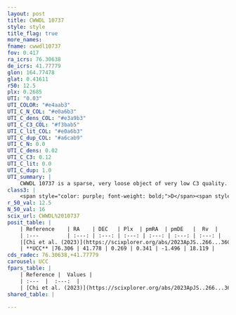 ```yaml
---
layout: post
title: CWWDL 10737
style: style
title_flag: true
more_names: 
fname: cwwdl10737
fov: 0.417
ra_icrs: 76.30638
de_icrs: 41.77779
glon: 164.77478
glat: 0.41611
r50: 12.5
plx: 0.2685
UTI: "0.03"
UTI_COLOR: "#e4aab3"
UTI_C_N_COL: "#e0a6b3"
UTI_C_dens_COL: "#e3a9b3"
UTI_C_C3_COL: "#f3bab5"
UTI_C_lit_COL: "#e0a6b3"
UTI_C_dup_COL: "#a6cab9"
UTI_C_N: 0.0
UTI_C_dens: 0.02
UTI_C_C3: 0.12
UTI_C_lit: 0.0
UTI_C_dup: 1.0
UTI_summary: |
    CWWDL 10737 is a sparse, very loose object of very low C3 quality. It was recently reported in the literature.<br><br><span style="color: #99180f; font-weight: bold;">Warning: </span>contains less than 25 stars with <i>P>0.5</i> estimated.
class3: |
    <span style="color: purple; font-weight: bold;">D</span><span style="color: red; font-weight: bold;">C</span>
r_50_val: 12.5
N_50_val: 16
scix_url: CWWDL%2010737
posit_table: |
    | Reference    | RA    | DEC   | Plx  | pmRA  | pmDE   |  Rv  |
    | :---         | :---: | :---: | :---: | :---: | :---: | :---: |
    |[Chi et al. (2023)](https://scixplorer.org/abs/2023ApJS..266...36C) | 76.316 | 41.766 | 0.256 | 0.33 | -1.493 | -12.771 |
    | **UCC** |76.306 | 41.778 | 0.269 | 0.341 | -1.496 | 18.119 | 
cds_radec: 76.30638,+41.77779
carousel: UCC
fpars_table: |
    | Reference |  Values |
    | :---  |  :---:  |
    | [Chi et al. (2023)](https://scixplorer.org/abs/2023ApJS..266...36C) | `logAge=7.82, Z=-0.04` |
shared_table: |
    
---
```

